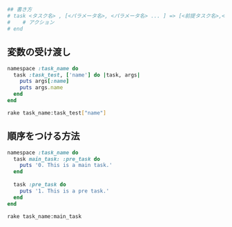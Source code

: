 ## 
```rb
## 書き方
# task <タスク名> , [<パラメータ名>, <パラメータ名> ... ] => [<前提タスク名>,<前提タスク名> ... ] do
#    # アクション
# end
```

## 変数の受け渡し
```rb
namespace :task_name do
  task :task_test, ['name'] do |task, args|
    puts args[:name]
    puts args.name
  end
end
```
```sh
rake task_name:task_test["name"]
```

## 順序をつける方法
```rb
namespace :task_name do
  task main_task: :pre_task do
    puts '0. This is a main task.'
  end
  
  task :pre_task do
    puts '1. This is a pre task.'
  end
end
```
```sh
rake task_name:main_task
```
